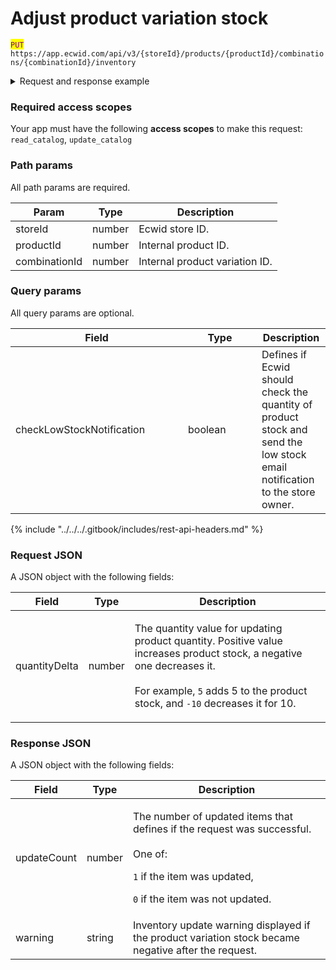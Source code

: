 # Adjust product variation stock

<mark style="color:purple;">`PUT`</mark> `https://app.ecwid.com/api/v3/{storeId}/products/{productId}/combinations/{combinationId}/inventory`&#x20;

<details>

<summary>Request and response example</summary>

Request:

```http
PUT /api/v3/1003/products/692730761/combinations/422488528/inventory HTTP/1.1
Authorization: Bearer secret_token
Host: app.ecwid.com
Content-Type: application/json
Cache-Control: no-cache

{
    "quantityDelta": -10
}
```

Response:

{% code fullWidth="true" %}
```json
{
    "updateCount": 1
}
```
{% endcode %}

</details>

### Required access scopes

Your app must have the following **access scopes** to make this request: `read_catalog`, `update_catalog`

### Path params

All path params are required.

| Param         | Type   | Description                    |
| ------------- | ------ | ------------------------------ |
| storeId       | number | Ecwid store ID.                |
| productId     | number | Internal product ID.           |
| combinationId | number | Internal product variation ID. |

### Query params

All query params are optional.

<table><thead><tr><th width="260">Field</th><th width="102">Type</th><th>Description</th></tr></thead><tbody><tr><td>checkLowStockNotification</td><td>boolean</td><td>Defines if Ecwid should check the quantity of product stock and send the low stock email notification to the store owner.</td></tr></tbody></table>

{% include "../../../.gitbook/includes/rest-api-headers.md" %}

### Request JSON

A JSON object with the following fields:

| Field         | Type   | Description                                                                                                                                                                                                                             |
| ------------- | ------ | --------------------------------------------------------------------------------------------------------------------------------------------------------------------------------------------------------------------------------------- |
| quantityDelta | number | <p>The quantity value for updating product quantity. Positive value increases product stock, a negative one decreases it.<br><br>For example, <code>5</code> adds 5 to the product stock, and <code>-10</code> decreases it for 10.</p> |

### Response JSON

A JSON object with the following fields:

| Field       | Type   | Description                                                                                                                                                                                   |
| ----------- | ------ | --------------------------------------------------------------------------------------------------------------------------------------------------------------------------------------------- |
| updateCount | number | <p>The number of updated items that defines if the request was successful.<br><br>One of:</p><p><code>1</code> if the item was updated,</p><p><code>0</code> if the item was not updated.</p> |
| warning     | string | Inventory update warning  displayed if the product variation stock became negative after the request.                                                                                         |
